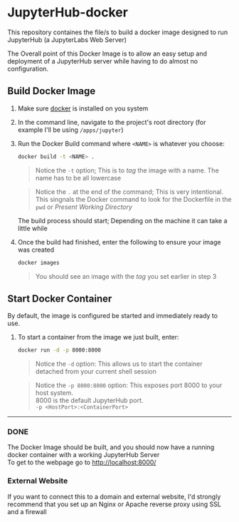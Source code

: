# JupyterHub-docker

This repository containes the file/s to build a docker image designed to run JupyterHub (a JupyterLabs Web Server)

The Overall point of this Docker Image is to allow an easy setup and deployment of a JupyterHub server while having to do almost no configuration.


## Build Docker Image

1. Make sure [docker](https://docs.docker.com/get-docker/) is installed on you system

2. In the command line, navigate to the project's root directory (for example I'll be using `/apps/jupyter`)

3. Run the Docker Build command where `<NAME>` is whatever you choose:

   ```bash
   docker build -t <NAME> .
   ```
   > Notice the `-t` option; This is to *tag* the image with a name. The name has to be all lowercase
   
   > Notice the `.` at the end of the command; This is very intentional.  
   > This singnals the Docker command to look for the Dockerfile in the `pwd` or *Present Working Directory*

   The build process should start; Depending on the machine it can take a little while

4. Once the build had finished, enter the following to ensure your image was created

   ```bash  
   docker images
   ```
   >You should see an image with the *tag* you set earlier in step 3


## Start Docker Container

By default, the image is configured be started and immediately ready to use.

1. To start a container from the image we just built, enter:

   ```bash  
   docker run -d -p 8000:8000
   ```  
   > Notice the `-d` option: This allows us to start the container detached from your current shell session

   > Notice the `-p 8000:8000` option: This exposes port 8000 to your host system.  
   > 8000 is the default JupyterHub port.  
   > `-p <HostPort>:<ContainerPort>`
---
### DONE
The Docker Image should be built, and you should now have a running docker container with a working JupyterHub Server  
To get to the webpage go to <http://localhost:8000/>

### External Website
If you want to connect this to a domain and external website, I'd strongly recommend that you set up an Nginx or Apache reverse proxy using SSL and a firewall
